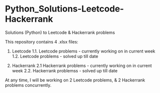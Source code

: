 # Python_Solutions-Leetcode-Hackerrank
Solutions (Python) to Leetcode &amp; Hackerrank problems

This repository contains 4 .xlsx files:

1. Leetcode
1.1. Leetcode problems - currently working on in current week
1.2. Leetcode problems - solved up till date

2. Hackerrank
2.1 Hackerrank problems - currently working on in current week
2.2. Hackerrank problemss - solved up till date

At any time, I will be working on 2 Leetcode problems, & 2 Hackerrank problems concurrently.
